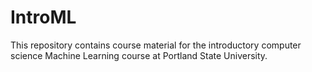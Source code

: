 # IntroML

This repository contains course material for the introductory computer science Machine Learning course at Portland State University.
